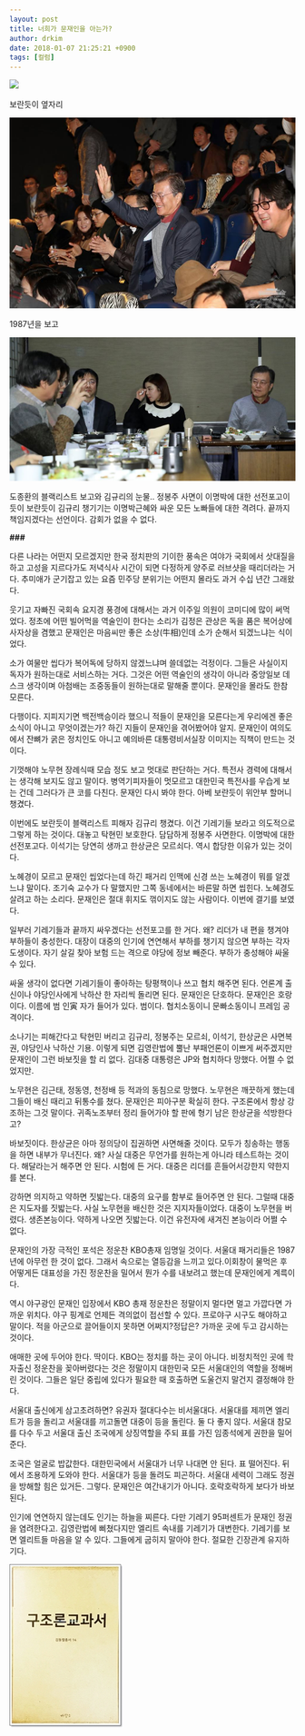 ```yaml
---
layout: post
title: 너희가 문재인을 아는가?
author: drkim
date: 2018-01-07 21:25:21 +0900
tags: [컬럼]
---
```



 
![](/files/attach/images/199/589/927/다운로드.jpg) 

  


보란듯이 옆자리  



 
![](/files/attach/images/199/589/927/26230482_2005371546417742_8216254238690301853_n.jpg)    


1987년을 보고

  



![](/files/attach/images/199/589/927/i.jpg) 

  


도종환의 블랙리스트 보고와 김규리의 눈물.. 정봉주 사면이 이명박에 대한 선전포고이듯이 보란듯이 김규리 챙기기는 이명박근혜와 싸운 모든 노빠들에 대한 격려다. 끝까지 책임지겠다는 선언이다. 감회가 없을 수 없다.

  


  **###**

  


다른 나라는 어떤지 모르겠지만 한국 정치판의 기이한 풍속은 여야가 국회에서 삿대질을 하고 고성을 지르다가도 저녁식사 시간이 되면 다정하게 양주로 러브샷을 때리더라는 거다. 추미애가 군기잡고 있는 요즘 민주당 분위기는 어떤지 몰라도 과거 수십 년간 그래왔다. 

  


웃기고 자빠진 국회속 요지경 풍경에 대해서는 과거 이주일 의원이 코미디에 많이 써먹었다. 정초에 어떤 빌어먹을 역술인이 한다는 소리가 김정은 관상은 독을 품은 복어상에 사자상을 겸했고 문재인은 마음씨만 좋은 소상(牛相)인데 소가 순해서 되겠느냐는 식이었다.

  


소가 여물만 씹다가 복어독에 당하지 않겠느냐며 쓸데없는 걱정이다. 그들은 사실이지 독자가 원하는대로 서비스하는 거다. 그것은 어떤 역술인의 생각이 아니라 중앙일보 데스크 생각이며 아첨배는 조중동들이 원하는대로 말해줄 뿐이다. 문재인을 몰라도 한참 모른다.

  


다행이다. 지피지기면 백전백승이라 했으니 적들이 문재인을 모른다는게 우리에겐 좋은 소식이 아니고 무엇이겠는가? 하긴 지들이 문재인을 겪어봤어야 알지. 문재인이 여의도에서 잔뼈가 굵은 정치인도 아니고 예의바른 대통령비서실장 이미지는 직책이 만드는 것이다. 

  


기껏해야 노무현 장례식때 모습 정도 보고 멋대로 판단하는 거다. 특전사 경력에 대해서는 생각해 보지도 않고 말이다. 병역기피자들이 멋모르고 대한민국 특전사를 우습게 보는 건데 그러다가 큰 코를 다친다. 문재인 다시 봐야 한다. 아베 보란듯이 위안부 할머니 챙겼다. 

  


이번에도 보란듯이 블랙리스트 피해자 김규리 챙겼다. 이건 기레기들 보라고 의도적으로 그렇게 하는 것이다. 대놓고 탁현민 보호한다. 담담하게 정봉주 사면한다. 이명박에 대한 선전포고다. 이석기는 당연히 생까고 한상균은 모르쇠다. 역시 합당한 이유가 있는 것이다.

  


노혜경이 모르고 문재인 씹었다는데 하긴 패거리 인맥에 신경 쓰는 노혜경이 뭐를 알겠느냐 말이다. 조기숙 교수가 다 말했지만 그쪽 동네에서는 바른말 하면 씹힌다. 노혜경도 살려고 하는 소리다. 문재인은 절대 휘지도 꺾이지도 않는 사람이다. 이번에 결기를 보였다. 

  


일부러 기레기들과 끝까지 싸우겠다는 선전포고를 한 거다. 왜? 리더가 내 편을 챙겨야 부하들이 충성한다. 대장이 대중의 인기에 연연해서 부하를 챙기지 않으면 부하는 각자도생이다. 자기 살길 찾아 보험 드는 격으로 야당에 정보 빼준다. 부하가 충성해야 싸울 수 있다. 

  


싸울 생각이 없다면 기레기들이 좋아하는 탕평책이나 쓰고 협치 해주면 된다. 언론계 출신이나 야당인사에게 낙하산 한 자리씩 돌리면 된다. 문재인은 단호하다. 문재인은 호랑이다. 이름에 범 인寅 자가 들어가 있다. 범이다. 협치소동이니 문빠소동이니 프레임 공격이다.

  


소나기는 피해간다고 탁현민 버리고 김규리, 정봉주는 모르쇠, 이석기, 한상균은 사면복권, 야당인사 낙하산 기용. 이렇게 되면 김영란법에 뿔난 부패언론이 이쁘게 써주겠지만 문재인이 그런 바보짓을 할 리 없다. 김대중 대통령은 JP와 협치하다 망했다. 어쩔 수 없었지만.

  


노무현은 김근태, 정동영, 천정배 등 적과의 동침으로 망했다. 노무현은 깨끗하게 했는데 그들이 배신 때리고 뒤통수를 쳤다. 문재인은 피아구분 확실히 한다. 구조론에서 항상 강조하는 그것 말이다. 귀족노조부터 정리 들어가야 할 판에 형기 남은 한상균을 석방한다고?

  


바보짓이다. 한상균은 아마 정의당이 집권하면 사면해줄 것이다. 모두가 칭송하는 행동을 하면 내부가 무너진다. 왜? 사실 대중은 무언가를 원하는게 아니라 테스트하는 것이다. 해달라는거 해주면 안 된다. 시험에 든 거다. 대중은 리더를 흔들어서강한지 약한지를 본다.

  


강하면 의지하고 약하면 짓밟는다. 대중의 요구를 함부로 들어주면 안 된다. 그럴때 대중은 지도자를 짓밟는다. 사실 노무현을 배신한 것은 지지자들이었다. 대중이 노무현을 버렸다. 생존본능이다. 약하게 나오면 짓밟는다. 이건 유전자에 새겨진 본능이라 어쩔 수 없다.

  


문재인의 가장 극적인 포석은 정운찬 KBO총재 임명일 것이다. 서울대 패거리들은 1987년에 아무런 한 것이 없다. 그래서 속으로는 열등감을 느끼고 있다.이회창이 물먹은 후 어떻게든 대표성을 가진 정운찬을 밀어서 뭔가 수를 내보려고 했는데 문재인에게 계륵이다.

  


역시 야구광인 문재인 입장에서 KBO 총재 정운찬은 정말이지 멀다면 멀고 가깝다면 가까운 위치다. 야구 핑계로 언제든 격의없이 접선할 수 있다. 프로야구 시구도 해야하고 말이다. 적을 아군으로 끌어들이지 못하면 어쩌지?정답은? 가까운 곳에 두고 감시하는 것이다.

  


애매한 곳에 두어야 한다. 딱이다. KBO는 정치를 하는 곳이 아니다. 비정치적인 곳에 학자출신 정운찬을 꽂아버렸다는 것은 정말이지 대한민국 모든 서울대인의 역할을 정해버린 것이다. 그들은 일단 중립에 있다가 필요한 때 호출하면 도울건지 말건지 결정해야 한다.

  


서울대 출신에게 삼고초려하면? 유권자 절대다수는 비서울대다. 서울대를 제끼면 엘리트가 등을 돌리고 서울대를 끼고돌면 대중이 등을 돌린다. 둘 다 좋지 않다. 서울대 참모를 다수 두고 서울대 출신 조국에게 상징역할을 주되 표를 가진 임종석에게 권한을 밀어준다. 

  


조국은 얼굴로 밥값한다. 대한민국에서 서울대가 너무 나대면 안 된다. 표 떨어진다. 뒤에서 조용하게 도와야 한다. 서울대가 등을 돌려도 피곤하다. 서울대 세력이 그래도 정권을 방해할 힘은 있거든. 그렇다. 문재인은 여간내기가 아니다. 호락호락하게 보다가 바보된다.

  


인기에 연연하지 않는데도 인기는 하늘을 찌른다. 다만 기레기 95퍼센트가 문재인 정권을 염려한다고. 김영란법에 삐쳤다지만 엘리트 속내를 기레기가 대변한다. 기레기를 보면 엘리트들 마음을 알 수 있다. 그들에게 굽히지 말아야 한다. 절묘한 긴장관계 유지하기다. 

  


![0.jpg](files/attach/images/198/162/923/0.jpg)